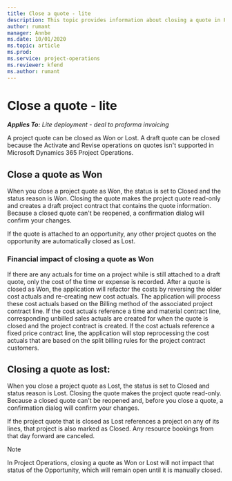 ```yaml
---
title: Close a quote - lite
description: This topic provides information about closing a quote in Project Operations.
author: rumant
manager: Annbe
ms.date: 10/01/2020
ms.topic: article
ms.prod:
ms.service: project-operations
ms.reviewer: kfend 
ms.author: rumant
---
```


# Close a quote - lite

_**Applies To:** Lite deployment - deal to proforma invoicing_

A project quote can be closed as Won or Lost. A draft quote can be closed because the Activate and Revise operations on quotes isn't supported in Microsoft Dynamics 365 Project Operations.

## Close a quote as Won

When you close a project quote as Won, the status is set to Closed and the status reason is Won. Closing the quote makes the project quote read-only and creates a draft project contract that contains the quote information. Because a closed quote can't be reopened, a confirmation dialog will confirm your changes.

If the quote is attached to an opportunity, any other project quotes on the opportunity are automatically closed as Lost.

### Financial impact of closing a quote as Won

If there are any actuals for time on a project while is still attached to a draft quote, only the cost of the time or expense is recorded. 
After a quote is closed as Won, the application will refactor the costs by reversing the older cost actuals and re-creating new cost actuals. The application will process these cost actuals based on the Billing method of the associated project contract line. If the cost actuals reference a time and material contract line, corresponding unbilled sales actuals are created for when the quote is closed and the project contract is created. If the cost actuals reference a fixed price contract line, the application will stop reprocessing the cost actuals that are based on the split billing rules for the project contract customers.

## Closing a quote as lost:

When you close a project quote as Lost, the status is set to Closed and status reason is Lost. Closing the quote makes the project quote read-only. Because a closed quote can't be reopened and, before you close a quote, a confirmation dialog will confirm your changes.

If the project quote that is closed as Lost references a project on any of its lines, that project is also marked as Closed. Any resource bookings from that day forward are canceled.

> [!NOTE]
> In Project Operations, closing a quote as Won or Lost will not impact that status of the Opportunity, which will remain open until it is manually closed.
